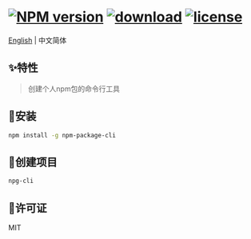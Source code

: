# [![NPM version](https://img.shields.io/npm/v/npm-package-cli.svg)](https://www.npmjs.com/package/npm-package-cli) [![download](https://img.shields.io/npm/dm/npm-package-cli)](https://www.npmjs.com/package/npm-package-cli) [![license](https://img.shields.io/badge/license-MIT-blue.svg)](https://github.com/wall-wxk/npm-package-cli/blob/master/LICENSE)

[English](https://github.com/wall-wxk/npm-package-cli/blob/master/README.md) | 中文简体

## :sparkles:特性

> 创建个人npm包的命令行工具

## :rocket:安装

```bash
npm install -g npm-package-cli
```

## :hammer:创建项目

```bash
npg-cli
```

## :page_facing_up:许可证
MIT

